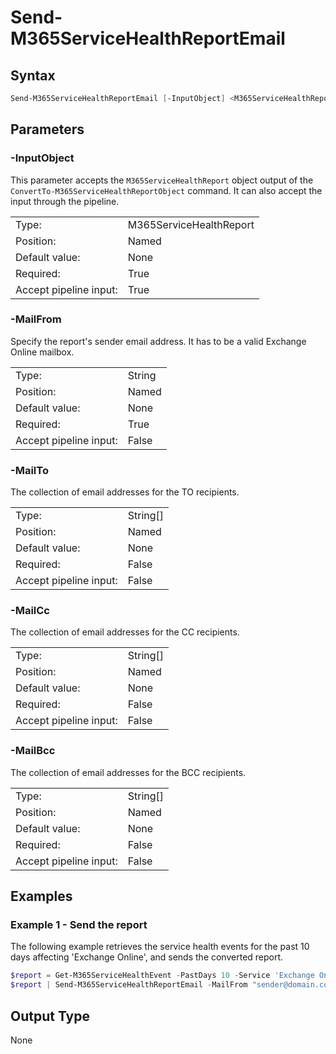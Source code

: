 # Send-M365ServiceHealthReportEmail

## Syntax

```PowerShell
Send-M365ServiceHealthReportEmail [-InputObject] <M365ServiceHealthReport> [-MailFrom] <string> [[-MailTo] <string[]>] [[-MailCc] <string[]>] [[-MailBcc] <string[]>] [<CommonParameters>]
```

## Parameters

### -InputObject

This parameter accepts the `M365ServiceHealthReport` object output of the `ConvertTo-M365ServiceHealthReportObject` command. It can also accept the input through the pipeline.

|                        |                         |
| ---------------------- | ----------------------- |
| Type:                  | M365ServiceHealthReport |
| Position:              | Named                   |
| Default value:         | None                    |
| Required:              | True                    |
| Accept pipeline input: | True                    |

### -MailFrom

Specify the report's sender email address. It has to be a valid Exchange Online mailbox.

|                        |        |
| ---------------------- | ------ |
| Type:                  | String |
| Position:              | Named  |
| Default value:         | None   |
| Required:              | True   |
| Accept pipeline input: | False  |

### -MailTo

The collection of email addresses for the TO recipients.

|                        |          |
| ---------------------- | -------- |
| Type:                  | String[] |
| Position:              | Named    |
| Default value:         | None     |
| Required:              | False    |
| Accept pipeline input: | False    |

### -MailCc

The collection of email addresses for the CC recipients.

|                        |          |
| ---------------------- | -------- |
| Type:                  | String[] |
| Position:              | Named    |
| Default value:         | None     |
| Required:              | False    |
| Accept pipeline input: | False    |

### -MailBcc

The collection of email addresses for the BCC recipients.

|                        |          |
| ---------------------- | -------- |
| Type:                  | String[] |
| Position:              | Named    |
| Default value:         | None     |
| Required:              | False    |
| Accept pipeline input: | False    |

## Examples

### Example 1 - Send the report

The following example retrieves the service health events for the past 10 days affecting 'Exchange Online', and sends the converted report.

```PowerShell
$report = Get-M365ServiceHealthEvent -PastDays 10 -Service 'Exchange Online' | ConvertTo-M365ServiceHealthReportObject -OrganizationName PoshLab
$report | Send-M365ServiceHealthReportEmail -MailFrom "sender@domain.com" -MailTo 'recipient1@domain.com','recipient2@domain.com'
```

## Output Type

None

